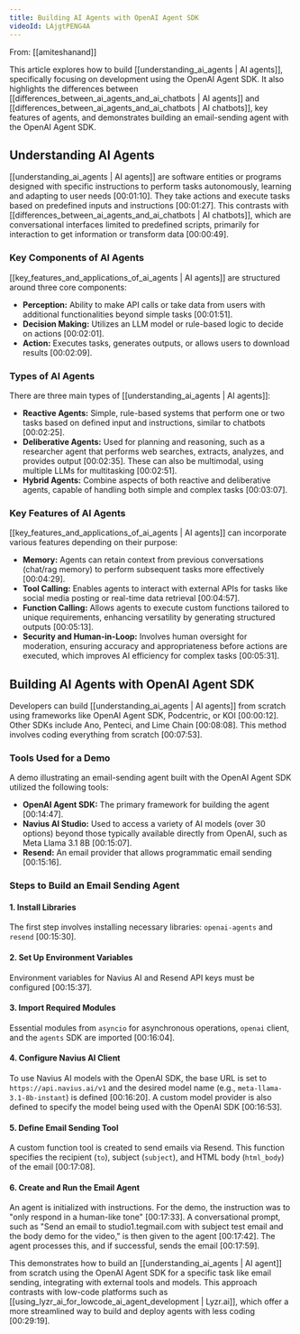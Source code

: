 ```yaml
---
title: Building AI Agents with OpenAI Agent SDK
videoId: LAjgtPENG4A
---
```


From: [[amiteshanand]] <br/> 

This article explores how to build [[understanding_ai_agents | AI agents]], specifically focusing on development using the OpenAI Agent SDK. It also highlights the differences between [[differences_between_ai_agents_and_ai_chatbots | AI agents]] and [[differences_between_ai_agents_and_ai_chatbots | AI chatbots]], key features of agents, and demonstrates building an email-sending agent with the OpenAI Agent SDK.

## Understanding AI Agents
[[understanding_ai_agents | AI agents]] are software entities or programs designed with specific instructions to perform tasks autonomously, learning and adapting to user needs <a class="yt-timestamp" data-t="00:01:10">[00:01:10]</a>. They take actions and execute tasks based on predefined inputs and instructions <a class="yt-timestamp" data-t="00:01:27">[00:01:27]</a>. This contrasts with [[differences_between_ai_agents_and_ai_chatbots | AI chatbots]], which are conversational interfaces limited to predefined scripts, primarily for interaction to get information or transform data <a class="yt-timestamp" data-t="00:00:49">[00:00:49]</a>.

### Key Components of AI Agents
[[key_features_and_applications_of_ai_agents | AI agents]] are structured around three core components:
*   **Perception:** Ability to make API calls or take data from users with additional functionalities beyond simple tasks <a class="yt-timestamp" data-t="00:01:51">[00:01:51]</a>.
*   **Decision Making:** Utilizes an LLM model or rule-based logic to decide on actions <a class="yt-timestamp" data-t="00:02:01">[00:02:01]</a>.
*   **Action:** Executes tasks, generates outputs, or allows users to download results <a class="yt-timestamp" data-t="00:02:09">[00:02:09]</a>.

### Types of AI Agents
There are three main types of [[understanding_ai_agents | AI agents]]:
*   **Reactive Agents:** Simple, rule-based systems that perform one or two tasks based on defined input and instructions, similar to chatbots <a class="yt-timestamp" data-t="00:02:25">[00:02:25]</a>.
*   **Deliberative Agents:** Used for planning and reasoning, such as a researcher agent that performs web searches, extracts, analyzes, and provides output <a class="yt-timestamp" data-t="00:02:35">[00:02:35]</a>. These can also be multimodal, using multiple LLMs for multitasking <a class="yt-timestamp" data-t="00:02:51">[00:02:51]</a>.
*   **Hybrid Agents:** Combine aspects of both reactive and deliberative agents, capable of handling both simple and complex tasks <a class="yt-timestamp" data-t="00:03:07">[00:03:07]</a>.

### Key Features of AI Agents
[[key_features_and_applications_of_ai_agents | AI agents]] can incorporate various features depending on their purpose:
*   **Memory:** Agents can retain context from previous conversations (chat/rag memory) to perform subsequent tasks more effectively <a class="yt-timestamp" data-t="00:04:29">[00:04:29]</a>.
*   **Tool Calling:** Enables agents to interact with external APIs for tasks like social media posting or real-time data retrieval <a class="yt-timestamp" data-t="00:04:57">[00:04:57]</a>.
*   **Function Calling:** Allows agents to execute custom functions tailored to unique requirements, enhancing versatility by generating structured outputs <a class="yt-timestamp" data-t="00:05:13">[00:05:13]</a>.
*   **Security and Human-in-Loop:** Involves human oversight for moderation, ensuring accuracy and appropriateness before actions are executed, which improves AI efficiency for complex tasks <a class="yt-timestamp" data-t="00:05:31">[00:05:31]</a>.

## Building AI Agents with OpenAI Agent SDK

Developers can build [[understanding_ai_agents | AI agents]] from scratch using frameworks like OpenAI Agent SDK, Podcentric, or KOI <a class="yt-timestamp" data-t="00:00:12">[00:00:12]</a>. Other SDKs include Ano, Penteci, and Lime Chain <a class="yt-timestamp" data-t="00:08:08">[00:08:08]</a>. This method involves coding everything from scratch <a class="yt-timestamp" data-t="00:07:53">[00:07:53]</a>.

### Tools Used for a Demo

A demo illustrating an email-sending agent built with the OpenAI Agent SDK utilized the following tools:
*   **OpenAI Agent SDK:** The primary framework for building the agent <a class="yt-timestamp" data-t="00:14:47">[00:14:47]</a>.
*   **Navius AI Studio:** Used to access a variety of AI models (over 30 options) beyond those typically available directly from OpenAI, such as Meta Llama 3.1 8B <a class="yt-timestamp" data-t="00:15:07">[00:15:07]</a>.
*   **Resend:** An email provider that allows programmatic email sending <a class="yt-timestamp" data-t="00:15:16">[00:15:16]</a>.

### Steps to Build an Email Sending Agent

#### 1. Install Libraries
The first step involves installing necessary libraries: `openai-agents` and `resend` <a class="yt-timestamp" data-t="00:15:30">[00:15:30]</a>.

#### 2. Set Up Environment Variables
Environment variables for Navius AI and Resend API keys must be configured <a class="yt-timestamp" data-t="00:15:37">[00:15:37]</a>.

#### 3. Import Required Modules
Essential modules from `asyncio` for asynchronous operations, `openai` client, and the `agents` SDK are imported <a class="yt-timestamp" data-t="00:16:04">[00:16:04]</a>.

#### 4. Configure Navius AI Client
To use Navius AI models with the OpenAI SDK, the base URL is set to `https://api.navius.ai/v1` and the desired model name (e.g., `meta-llama-3.1-8b-instant`) is defined <a class="yt-timestamp" data-t="00:16:20">[00:16:20]</a>. A custom model provider is also defined to specify the model being used with the OpenAI SDK <a class="yt-timestamp" data-t="00:16:53">[00:16:53]</a>.

#### 5. Define Email Sending Tool
A custom function tool is created to send emails via Resend. This function specifies the recipient (`to`), subject (`subject`), and HTML body (`html_body`) of the email <a class="yt-timestamp" data-t="00:17:08">[00:17:08]</a>.

#### 6. Create and Run the Email Agent
An agent is initialized with instructions. For the demo, the instruction was to "only respond in a human-like tone" <a class="yt-timestamp" data-t="00:17:33">[00:17:33]</a>. A conversational prompt, such as "Send an email to studio1.tegmail.com with subject test email and the body demo for the video," is then given to the agent <a class="yt-timestamp" data-t="00:17:42">[00:17:42]</a>. The agent processes this, and if successful, sends the email <a class="yt-timestamp" data-t="00:17:59">[00:17:59]</a>.

This demonstrates how to build an [[understanding_ai_agents | AI agent]] from scratch using the OpenAI Agent SDK for a specific task like email sending, integrating with external tools and models. This approach contrasts with low-code platforms such as [[using_lyzr_ai_for_lowcode_ai_agent_development | Lyzr.ai]], which offer a more streamlined way to build and deploy agents with less coding <a class="yt-timestamp" data-t="00:29:19">[00:29:19]</a>.